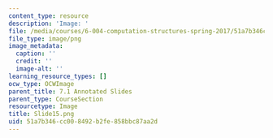 ```yaml
---
content_type: resource
description: 'Image: '
file: /media/courses/6-004-computation-structures-spring-2017/51a7b346cc008492b2fe858bbc87aa2d_Slide15.png
file_type: image/png
image_metadata:
  caption: ''
  credit: ''
  image-alt: ''
learning_resource_types: []
ocw_type: OCWImage
parent_title: 7.1 Annotated Slides
parent_type: CourseSection
resourcetype: Image
title: Slide15.png
uid: 51a7b346-cc00-8492-b2fe-858bbc87aa2d
---
```

